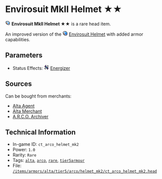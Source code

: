 # Envirosuit MkII Helmet ★★

<img src="https://raw.githubusercontent.com/Ceterai/Enternia/main/items/armors/alta/tier5/arco/helmet_mk2/icon.png" alt="Envirosuit MkII Helmet ★★ icon" loading="lazy" height=16px width="auto" /> **Envirosuit MkII Helmet ★★** is a rare head item.

An improved version of the <img src="https://raw.githubusercontent.com/Ceterai/Enternia/main/items/armors/alta/tier5/arco/helmet/icon.png" alt="Envirosuit Helmet icon" loading="lazy" height=16px width="auto" /> [Envirosuit Helmet](https://ceterai.github.io/MyEnternia/Wiki/EnvirosuitHelmet) with added armor capabilities.

## Parameters

- Status Effects: <img src="https://raw.githubusercontent.com/Ceterai/Enternia/main/stats/effects/ct_heal/ct_energizer.png" alt="Energizer icon" loading="lazy" height=16px width="auto" /> [Energizer](https://ceterai.github.io/MyEnternia/Wiki/Energizer)

## Sources

Can be bought from merchants:

- [Alta Agent](https://ceterai.github.io/MyEnternia/Wiki/AltaAgent)
- [Alta Merchant](https://ceterai.github.io/MyEnternia/Wiki/AltaMerchant)
- [A.R.C.O. Archiver](https://ceterai.github.io/MyEnternia/Wiki/A.R.C.O.Archiver)

## Technical Information

- In-game ID: `ct_arco_helmet_mk2`
- Power: `1.0`
- Rarity: `Rare`
- Tags: [`alta`](https://ceterai.github.io/MyEnternia/Wiki/Tags/Alta), [`arco`](https://ceterai.github.io/MyEnternia/Wiki/Tags/Arco), [`rare`](https://ceterai.github.io/MyEnternia/Wiki/Tags/Rare), [`tier5armour`](https://ceterai.github.io/MyEnternia/Wiki/Tags/Tier5Armour)
- File: [`/items/armors/alta/tier5/arco/helmet_mk2/ct_arco_helmet_mk2.head`](https://github.com/Ceterai/Enternia/blob/main/items/armors/alta/tier5/arco/helmet_mk2/ct_arco_helmet_mk2.head)
